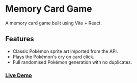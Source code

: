# Memory Card Game

A memory card game built using Vite + React.

## Features
* Classic Pokémon sprite art imported from the API.
* Plays the Pokémon's cry on card click.
* Full randomised Pokémon generation with no duplicates.

### [Live Demo](https://main--fancy-medovik-2f9ca6.netlify.app/)
